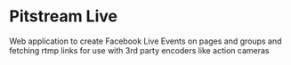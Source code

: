 # Pitstream Live
Web application to create Facebook Live Events on pages and groups and fetching rtmp links for use with 3rd party encoders like action cameras
